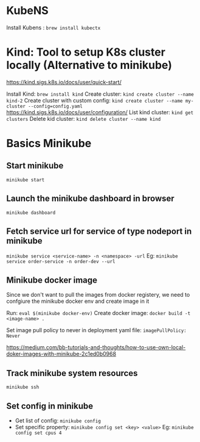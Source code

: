 # KubeNS
Install Kubens : `brew install kubectx`

# Kind: Tool to setup K8s cluster locally (Alternative to minikube)
https://kind.sigs.k8s.io/docs/user/quick-start/

Install Kind: `brew install kind`
Create cluster: `kind create cluster --name kind-2`
Create cluster with custom config: `kind create cluster --name my-cluster --config=config.yaml`
https://kind.sigs.k8s.io/docs/user/configuration/
List kind cluster: `kind get clusters`
Delete kid cluster: `kind delete cluster --name kind`
# Basics Minikube

## Start minikube
`minikube start`

## Launch the minikube dashboard in browser
`minikube dashboard`

## Fetch service url for service of type nodeport in minikube
`minikube service <service-name> -n <namespace> -url`
Eg:
`minikube service order-service -n order-dev --url`

## Minikube docker image
Since we don't want to pull the images from docker registery, we need to confgiure the minikube docker env and create image in it

Run: `eval $(minikube docker-env)`
Create docker image: `docker build -t <image-name> .`

Set image pull policy to never in deployment yaml file:
`imagePullPolicy: Never`

https://medium.com/bb-tutorials-and-thoughts/how-to-use-own-local-doker-images-with-minikube-2c1ed0b0968

## Track minikube system resources
`minikube ssh`

## Set config in minikube
- Get list of config: `minikube config`
- Set specific property: `minikube config set <key> <value>`
Eg:
`minikube config set cpus 4`